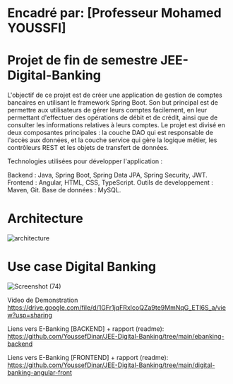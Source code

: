 # Encadré par: [Professeur Mohamed YOUSSFI]

# Projet de fin de semestre JEE-Digital-Banking

L'objectif de ce projet est de créer une application de gestion de comptes bancaires en utilisant le framework Spring Boot. Son but principal est de permettre aux utilisateurs de gérer leurs comptes facilement, en leur permettant d'effectuer des opérations de débit et de crédit, ainsi que de consulter les informations relatives à leurs comptes. Le projet est divisé en deux composantes principales : la couche DAO  qui est responsable de l'accès aux données, et la couche service qui gère la logique métier, les contrôleurs REST et les objets de transfert de données.

Technologies utilisées pour développer l'application :

Backend : Java, Spring Boot, Spring Data JPA, Spring Security, JWT.
Frontend : Angular, HTML, CSS, TypeScript.
Outils de developpement : Maven, Git.
Base de données : MySQL.

# Architecture

![architecture](https://github.com/YoussefDinar/JEE-Digital-Banking/assets/94021293/a3c70df5-1f95-4aa2-b303-927105108dd1)


# Use case Digital Banking

![Screenshot (74)](https://github.com/YoussefDinar/JEE-Digital-Banking/assets/94021293/9b7cbed3-d9fb-4d2c-9419-2a61972ec641)



Video de Demonstration                                       
https://drive.google.com/file/d/1GFr1jqFRxIcoQZa9te9MmNqG_ETl6S_a/view?usp=sharing

Liens vers E-Banking [BACKEND] + rapport (readme):
https://github.com/YoussefDinar/JEE-Digital-Banking/tree/main/ebanking-backend

Liens vers E-Banking [FRONTEND] + rapport (readme):
https://github.com/YoussefDinar/JEE-Digital-Banking/tree/main/digital-banking-angular-front




